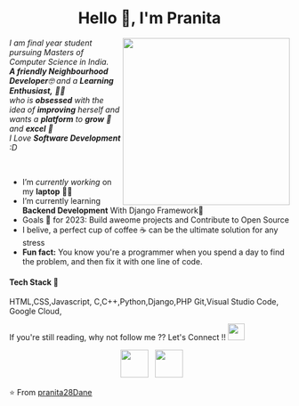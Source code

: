 <h1 align="center">Hello 👋, I'm Pranita</h1>



<p>
  <em>
    <img src="https://user-images.githubusercontent.com/68998355/110694804-1ac26580-820f-11eb-8bcf-2b93f48bce92.gif" align="right" width="300">
    I am final year student pursuing Masters of Computer Science in India. <br>
    <b>A friendly Neighbourhood Developer</b>🤓 and a <b>Learning Enthusiast,</b>&nbsp;👩‍💻 </br>who is <b>obsessed</b>
    with the idea of <b>improving</b> herself and wants a <b>platform</b> to 
    <b>grow</b> 🚀and 
    <b>excel</b> 🏅 <br>
    I Love <b>Software Development</b> :D <br>
  </em>
  
</p>
<br>

- I’m *currently*  *working* on my **laptop** 👨‍💻
- I’m  currently learning **Backend Development** With Django Framework💪
- Goals 🌱  for 2023: Build aweome projects and Contribute to Open Source
- I belive, a perfect cup of coffee ☕ can be the ultimate solution for any stress
- **Fun fact:** You know you're a programmer when you spend a day to find the problem, and then fix it with one line of code.</br>


<h4>Tech Stack 🧰</h4>
HTML,CSS,Javascript,
 C,C++,Python,Django,PHP
 Git,Visual Studio Code,
Google Cloud, 

  

<!--- <i>Random dev joke for you!</i><br><br>
<a href="https://readme-jokes.vercel.app"><img align="center" src="https://readme-jokes.vercel.app/api" alt="README Jokes"></a>--->

If you're still reading, why not follow me ?? Let's Connect !! <img src='https://user-images.githubusercontent.com/68998355/110338147-b0fa5e00-804c-11eb-9ba2-6a93ff186cae.gif' width='auto' height='30' > 
<!---<h3 align='center'> Connect with Me </h3>--->
<p align="center">
 &nbsp; <a href="https://www.linkedin.com/in/pranita-dane-075454193/" target="_blank" rel="noopener noreferrer"><img src="https://img.icons8.com/plasticine/100/000000/linkedin.png" width="50" /></a>
&nbsp; <a href="mailto:Pranitadane64@gmail.com" target="_blank" rel="noopener noreferrer"><img src="https://img.icons8.com/plasticine/100/000000/gmail.png"  width="50" /></a>

</p>

⭐️ From [pranita28Dane](https://github.com/pranita28Dane)
